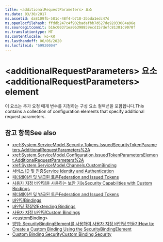 ```yaml
---
title: <additionalRequestParameters> 요소
ms.date: 03/30/2017
ms.assetid: da8109fb-581c-48f4-b718-3bbda1edc47d
ms.openlocfilehash: ffddb247c4f902badafbb7d627de92033084a96e
ms.sourcegitcommit: b16c00371ea06398859ecd157defc81301c9070f
ms.translationtype: MT
ms.contentlocale: ko-KR
ms.lasthandoff: 06/06/2020
ms.locfileid: "69920004"
---
```

# <a name="additionalrequestparameters-element"></a><span data-ttu-id="1cbfd-102">\<additionalRequestParameters> 요소</span><span class="sxs-lookup"><span data-stu-id="1cbfd-102">\<additionalRequestParameters> element</span></span>
<span data-ttu-id="1cbfd-103">이 요소는 추가 요청 매개 변수를 지정하는 구성 요소 컬렉션을 포함합니다.</span><span class="sxs-lookup"><span data-stu-id="1cbfd-103">This contains a collection of configuration elements that specify additional request parameters.</span></span>  
  
## <a name="see-also"></a><span data-ttu-id="1cbfd-104">참고 항목</span><span class="sxs-lookup"><span data-stu-id="1cbfd-104">See also</span></span>

- <xref:System.ServiceModel.Security.Tokens.IssuedSecurityTokenParameters.AdditionalRequestParameters%2A>
- <xref:System.ServiceModel.Configuration.IssuedTokenParametersElement.AdditionalRequestParameters%2A>
- <xref:System.ServiceModel.Channels.CustomBinding>
- [<span data-ttu-id="1cbfd-105">서비스 ID 및 인증</span><span class="sxs-lookup"><span data-stu-id="1cbfd-105">Service Identity and Authentication</span></span>](../../../wcf/feature-details/service-identity-and-authentication.md)
- [<span data-ttu-id="1cbfd-106">페더레이션 및 발급된 토큰</span><span class="sxs-lookup"><span data-stu-id="1cbfd-106">Federation and Issued Tokens</span></span>](../../../wcf/feature-details/federation-and-issued-tokens.md)
- [<span data-ttu-id="1cbfd-107">사용자 지정 바인딩을 사용하는 보안 기능</span><span class="sxs-lookup"><span data-stu-id="1cbfd-107">Security Capabilities with Custom Bindings</span></span>](../../../wcf/feature-details/security-capabilities-with-custom-bindings.md)
- [<span data-ttu-id="1cbfd-108">페더레이션 및 발급된 토큰</span><span class="sxs-lookup"><span data-stu-id="1cbfd-108">Federation and Issued Tokens</span></span>](../../../wcf/feature-details/federation-and-issued-tokens.md)
- [<span data-ttu-id="1cbfd-109">바인딩</span><span class="sxs-lookup"><span data-stu-id="1cbfd-109">Bindings</span></span>](../../../wcf/bindings.md)
- [<span data-ttu-id="1cbfd-110">바인딩 확장명</span><span class="sxs-lookup"><span data-stu-id="1cbfd-110">Extending Bindings</span></span>](../../../wcf/extending/extending-bindings.md)
- [<span data-ttu-id="1cbfd-111">사용자 지정 바인딩</span><span class="sxs-lookup"><span data-stu-id="1cbfd-111">Custom Bindings</span></span>](../../../wcf/extending/custom-bindings.md)
- [\<customBinding>](custombinding.md)
- [<span data-ttu-id="1cbfd-112">방법: SecurityBindingElement를 사용하여 사용자 지정 바인딩 만들기</span><span class="sxs-lookup"><span data-stu-id="1cbfd-112">How to: Create a Custom Binding Using the SecurityBindingElement</span></span>](../../../wcf/feature-details/how-to-create-a-custom-binding-using-the-securitybindingelement.md)
- [<span data-ttu-id="1cbfd-113">Custom Binding Security</span><span class="sxs-lookup"><span data-stu-id="1cbfd-113">Custom Binding Security</span></span>](../../../wcf/samples/custom-binding-security.md)
